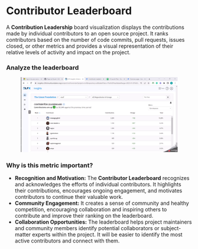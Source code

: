 # Contributor Leaderboard

A **Contribution Leadership** board visualization displays the contributions made by individual contributors to an open source project. It ranks contributors based on the number of code commits, pull requests, issues closed, or other metrics and provides a visual representation of their relative levels of activity and impact on the project.

### Analyze the leaderboard

<figure><img src="../../../.gitbook/assets/2023-06-24_15h08_03.gif" alt=""><figcaption></figcaption></figure>

### Why is this metric important?

* **Recognition and Motivation:** The **Contributor Leaderboard** recognizes and acknowledges the efforts of individual contributors. It highlights their contributions, encourages ongoing engagement, and motivates contributors to continue their valuable work.
* **Community Engagement:** It creates a sense of community and healthy competition, encouraging collaboration and inspiring others to contribute and improve their ranking on the leaderboard.
* **Collaboration Opportunities:** The leaderboard helps project maintainers and community members identify potential collaborators or subject-matter experts within the project. It will be easier to identify the most active contributors and connect with them.
